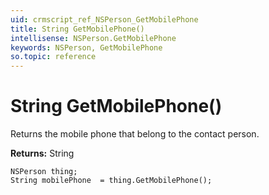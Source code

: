 ```yaml
---
uid: crmscript_ref_NSPerson_GetMobilePhone
title: String GetMobilePhone()
intellisense: NSPerson.GetMobilePhone
keywords: NSPerson, GetMobilePhone
so.topic: reference
---
```


# String GetMobilePhone()

Returns the mobile phone that belong to the contact person.

**Returns:** String

```crmscript
NSPerson thing;
String mobilePhone  = thing.GetMobilePhone();
```

